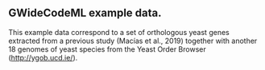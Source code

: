 ## GWideCodeML example data.

This example data correspond to a set of orthologous yeast genes extracted from a previous study (Macías et al., 2019) together with another 18 genomes of yeast species from the Yeast Order Browser (http://ygob.ucd.ie/).
